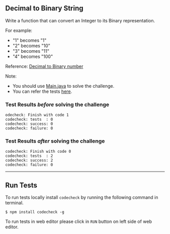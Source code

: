 ## Decimal to Binary String
Write a function that can convert an Integer to its Binary representation.

For example:
- "1" becomes "1"
- "2" becomes "10"
- "3" becomes "11"
- "4" becomes "100"

Reference: [Decimal to Binary number](https://en.wikipedia.org/wiki/Binary_number)

Note:
- You should use [Main.java](src/main/java/Main.java) to solve the challenge.
- You can refer the tests [here](test/java/MainTest/java).

### Test Results *before* solving the challenge  
```
odecheck: Finish with code 1
codecheck: tests  : 0
codecheck: success: 0
codecheck: failure: 0
```

### Test Results *after* solving the challenge
```
codecheck: Finish with code 0
codecheck: tests  : 2
codecheck: success: 2
codecheck: failure: 0
```
--- --- ---
## Run Tests
To run tests locally install `codecheck` by running the following command in terminal.
```
$ npm install codecheck -g
```
To run tests in web editor please click in `RUN` button on left side of web editor.

